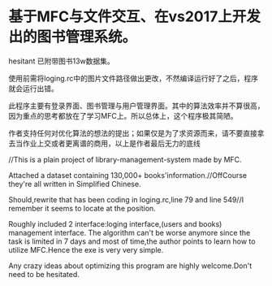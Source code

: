 # 基于MFC与<txt>文件交互、在vs2017上开发出的图书管理系统。
  hesitant
  已附带图书13w数据集。
  
  使用前需将loging.rc中的图片文件路径做出更改，不然编译运行好了之后，程序就会运行出错。
  
  此程序主要有登录界面、图书管理与用户管理界面。其中的算法效率并不算很高，因为重点的思考都放在了学习MFC上。所以总体上，这个程序极其简陋。
  
  作者支持任何对优化算法的想法的提出；如果仅是为了求资源而来，请不要直接拿去当作业上交或者更离谱的商用，以上是作者最后无力的底线
  
 //This is a plain project of library-management-system made by MFC.
  
  Attached a dataset containing 130,000+ books'information.//OffCourse they're all written in Simplified Chinese.
  
  Should,rewrite <the root of the img file> that has been coding in loging.rc,line 79 and line 549//I remember it seems to locate at the position.
  
 Roughly included 2 interface:loging interface,(users and books) management interface. The algorithm can't be worse anymore since the task is limited in 7 days and most of time,the author points to learn how to utilize MFC.Hence the exe is very very simple.
  
  Any crazy ideas about optimizing this program are highly welcome.Don't need to be hesitated.
  
  
  
